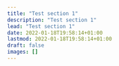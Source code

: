 ```yaml
---
title: "Test section 1"
description: "Test section 1"
lead: "Test section 1"
date: 2022-01-18T19:58:14+01:00
lastmod: 2022-01-18T19:58:14+01:00
draft: false
images: []
---
```


